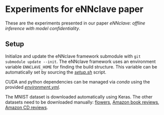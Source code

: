 # Experiments for eNNclave paper

These are the experiments presented in our paper *eNNclave: offline inference with model confidentiality*.

## Setup

Initialize and update the eNNclave framework submodule with `git submodule update --init`.
The eNNclave framework uses an environment variable `ENNCLAVE_HOME` for finding the build structure.
This variable can be automatically set by sourcing the [*setup.sh*](setup.sh) script.

CUDA and python dependencies can be managed via *conda* using the provided [*environment.yml*](environment.yml).

The MNIST dataset is downloaded automatically using Keras.
The other datasets need to be downloaded manually: [flowers](https://www.kaggle.com/alxmamaev/flowers-recognition/data), [Amazon book reviews](http://deepyeti.ucsd.edu/jianmo/amazon/categoryFiles/Books.json.gz), [Amazon CD reviews](http://deepyeti.ucsd.edu/jianmo/amazon/categoryFiles/CDs_and_Vinyl.json.gz).
